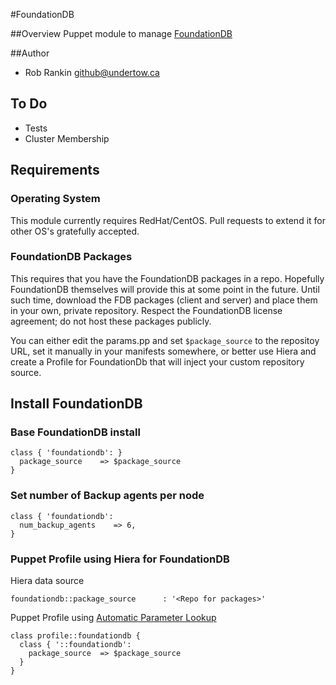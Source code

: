 #FoundationDB

##Overview
Puppet module to manage [FoundationDB](https://foundationdb.com/)

##Author
* Rob Rankin <github@undertow.ca>

## To Do
* Tests
* Cluster Membership

## Requirements

### Operating System
This module currently requires RedHat/CentOS.  Pull requests to extend it for other OS's gratefully accepted.

### FoundationDB Packages
This requires that you have the FoundationDB packages in a repo.  Hopefully FoundationDB themselves will provide this at some point in the future.  Until such time, download the FDB packages (client and server) and place them in your own, private repository.  Respect the FoundationDB license agreement; do not host these packages publicly.

You can either edit the params.pp and set `$package_source` to the repositoy URL, set it manually in your manifests somewhere, or better use Hiera and create a Profile for FoundationDb that will inject your custom repository source.

## Install FoundationDB

### Base FoundationDB install
```
class { 'foundationdb': }
  package_source    => $package_source
}
```

### Set number of Backup agents per node

```
class { 'foundationdb':
  num_backup_agents    => 6,
}
```

### Puppet Profile using Hiera for FoundationDB

Hiera data source
```
foundationdb::package_source      : '<Repo for packages>'
```

Puppet Profile using [Automatic Parameter Lookup](https://docs.puppetlabs.com/hiera/1/puppet.html#automatic-parameter-lookup)
```
class profile::foundationdb {
  class { '::foundationdb':
    package_source  => $package_source
  }
}
```
